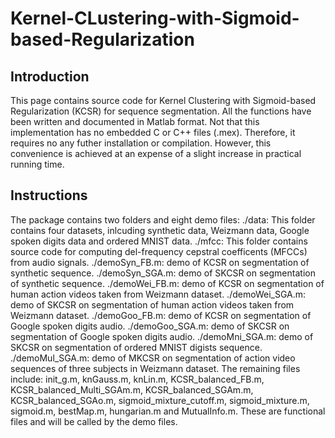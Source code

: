 # Kernel-CLustering-with-Sigmoid-based-Regularization

## Introduction

This page contains source code for Kernel Clustering with Sigmoid-based Regularization (KCSR) for sequence segmentation. All the functions have been written and documented in Matlab format. Not that this implementation has no embedded C or C++ files (.mex). Therefore, it requires no any futher installation or compilation. However, this convenience is achieved at an expense of a slight increase in practical running time.

## Instructions

The package contains two folders and eight demo files:
  ./data: This folder contains four datasets, inlcuding synthetic data, Weizmann data, Google spoken digits data and ordered MNIST data.
  ./mfcc: This folder contains source code for computing del-frequency cepstral coefficents (MFCCs) from audio signals.
  ./demoSyn_FB.m: demo of KCSR on segmentation of synthetic sequence.
  ./demoSyn_SGA.m: demo of SKCSR on segmentation of synthetic sequence.
  ./demoWei_FB.m:  demo of KCSR on segmentation of human action videos taken from Weizmann dataset.
  ./demoWei_SGA.m: demo of SKCSR on segmentation of human action videos taken from Weizmann dataset.
  ./demoGoo_FB.m:  demo of KCSR on segmentation of Google spoken digits audio.
  ./demoGoo_SGA.m: demo of SKCSR on segmentation of Google spoken digits audio.
  ./demoMni_SGA.m: demo of SKCSR on segmentation of ordered MNIST digists sequence.
  ./demoMul_SGA.m: demo of MKCSR on segmentation of action video sequences of three subjects in Weizmann dataset.
The remaining files include: init_g.m, knGauss.m, knLin.m, KCSR_balanced_FB.m, KCSR_balanced_Multi_SGAm.m, KCSR_balanced_SGAm.m, KCSR_balanced_SGAo.m, sigmoid_mixture_cutoff.m, sigmoid_mixture.m, sigmoid.m, bestMap.m, hungarian.m and MutualInfo.m. These are functional files and will be called by the demo files.      
